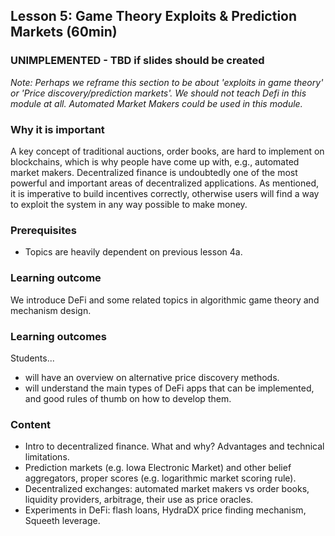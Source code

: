 ## Lesson 5: Game Theory Exploits & Prediction Markets (60min)

### UNIMPLEMENTED - TBD if slides should be created

<!-- TODO CONTENT ^^^ -->

_Note: Perhaps we reframe this section to be about 'exploits in game theory' or 'Price discovery/prediction markets'. We should not teach Defi in this module at all. Automated Market Makers could be used in this module._

### Why it is important

A key concept of traditional auctions, order books, are hard to implement on blockchains, which is why people have come up with, e.g., automated market makers. Decentralized finance is undoubtedly one of the most powerful and important areas of decentralized applications. As mentioned, it is imperative to build incentives correctly, otherwise users will find a way to exploit the system in any way possible to make money.

### Prerequisites

- Topics are heavily dependent on previous lesson 4a.

### Learning outcome

We introduce DeFi and some related topics in algorithmic game theory and mechanism design.

### Learning outcomes

Students...

- will have an overview on alternative price discovery methods.
- will understand the main types of DeFi apps that can be implemented, and good rules of thumb on how to develop them.

### Content

- Intro to decentralized finance. What and why? Advantages and technical limitations.
- Prediction markets (e.g. Iowa Electronic Market) and other belief aggregators, proper scores (e.g. logarithmic market scoring rule).
- Decentralized exchanges: automated market makers vs order books, liquidity providers, arbitrage, their use as price oracles.
- Experiments in DeFi: flash loans, HydraDX price finding mechanism, Squeeth leverage.
